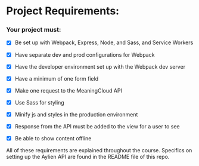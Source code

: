 # Project Requirements:

### Your project must:

-   [x] Be set up with Webpack, Express, Node, and Sass, and Service Workers

-   [x] Have separate dev and prod configurations for Webpack

-   [x] Have the developer environment set up with the Webpack dev server

-   [x] Have a minimum of one form field

-   [x] Make one request to the MeaningCloud API

-   [x] Use Sass for styling

-   [x] Minify js and styles in the production environment

-   [x] Response from the API must be added to the view for a user to see

-   [x] Be able to show content offline

All of these requirements are explained throughout the course. Specifics on setting up the Aylien API are found in the README file of this repo.
